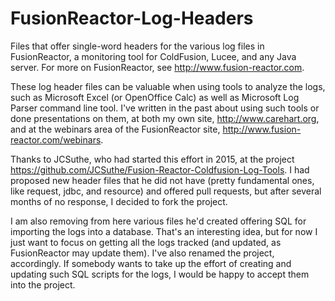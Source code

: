 # FusionReactor-Log-Headers
Files that offer single-word headers for the various log files in FusionReactor, a monitoring tool for ColdFusion, Lucee, and any Java server. For more on FusionReactor, see http://www.fusion-reactor.com.

These log header files can be valuable when using tools to analyze the logs, such as Microsoft Excel (or OpenOffice Calc) as well as Microsoft Log Parser command line tool. I've written in the past about using such tools or done presentations on them, at both my own site, http://www.carehart.org, and at the webinars area of the FusionReactor site, http://www.fusion-reactor.com/webinars.

Thanks to JCSuthe, who had started this effort in 2015, at the project https://github.com/JCSuthe/Fusion-Reactor-Coldfusion-Log-Tools. I had proposed new header files that he did not have (pretty fundamental ones, like request, jdbc, and resource) and offered pull requests, but after several months of no response, I decided to fork the project. 

I am also removing from here various files he'd created offering SQL for importing the logs into a database. That's an interesting idea, but for now I just want to focus on getting all the logs tracked (and updated, as FusionReactor may update them). I've also renamed the project, accordingly. If somebody wants to take up the effort of creating and updating such SQL scripts for the logs, I would be happy to accept them into the project.
